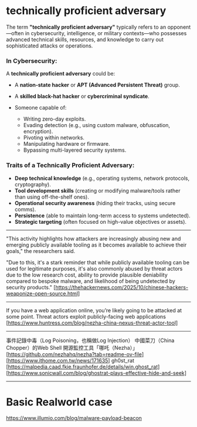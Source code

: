 # technically proficient adversary

The term **"technically proficient adversary"** typically refers to an opponent—often in cybersecurity, intelligence, or military contexts—who possesses advanced technical skills, resources, and knowledge to carry out sophisticated attacks or operations.

### In Cybersecurity:

A **technically proficient adversary** could be:

* A **nation-state hacker** or **APT (Advanced Persistent Threat)** group.
* A **skilled black-hat hacker** or **cybercriminal syndicate**.
* Someone capable of:

  * Writing zero-day exploits.
  * Evading detection (e.g., using custom malware, obfuscation, encryption).
  * Pivoting within networks.
  * Manipulating hardware or firmware.
  * Bypassing multi-layered security systems.

### Traits of a Technically Proficient Adversary:

* **Deep technical knowledge** (e.g., operating systems, network protocols, cryptography).
* **Tool development skills** (creating or modifying malware/tools rather than using off-the-shelf ones).
* **Operational security awareness** (hiding their tracks, using secure comms).
* **Persistence** (able to maintain long-term access to systems undetected).
* **Strategic targeting** (often focused on high-value objectives or assets).

---

"This activity highlights how attackers are increasingly abusing new and emerging publicly available tooling as it becomes available to achieve their goals," the researchers said.

"Due to this, it's a stark reminder that while publicly available tooling can be used for legitimate purposes, it's also commonly abused by threat actors due to the low research cost, ability to provide plausible deniability compared to bespoke malware, and likelihood of being undetected by security products." [https://thehackernews.com/2025/10/chinese-hackers-weaponize-open-source.html]

---

If you have a web application online, you’re likely going to be attacked at some point. Threat actors exploit publicly-facing web applications [https://www.huntress.com/blog/nezha-china-nexus-threat-actor-tool]


---

事件記錄中毒（Log Poisoning，也稱做Log Injection）
中國菜刀（China Chopper）的Web Shell
開源監控工具「哪吒（Nezha）」 [https://github.com/nezhahq/nezha?tab=readme-ov-file]
[https://www.ithome.com.tw/news/171635]
gh0st_rat
[https://malpedia.caad.fkie.fraunhofer.de/details/win.ghost_rat]
[https://www.sonicwall.com/blog/ghostrat-plays-effective-hide-and-seek]

---

# Basic Realworld case

https://www.illumio.com/blog/malware-payload-beacon